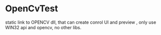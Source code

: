 # OpenCvTest
static link to OPENCV dll, that can create conrol UI and preview , only use WIN32 api and opencv, no other libs.
